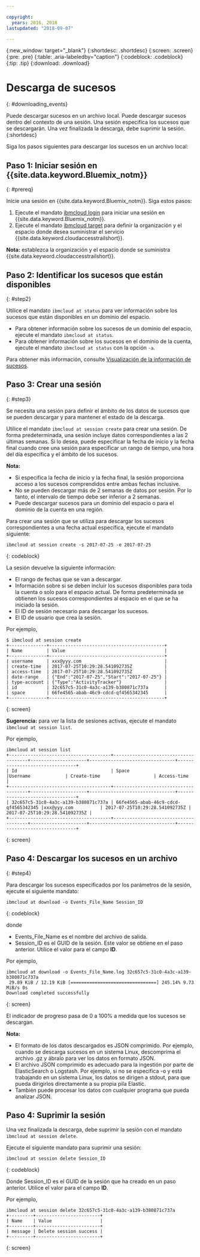 ```yaml
---

copyright:
  years: 2016, 2018
lastupdated: "2018-09-07"

---
```


{:new_window: target="_blank"}
{:shortdesc: .shortdesc}
{:screen: .screen}
{:pre: .pre}
{:table: .aria-labeledby="caption"}
{:codeblock: .codeblock}
{:tip: .tip}
{:download: .download}


# Descarga de sucesos
{: #downloading_events}

Puede descargar sucesos en un archivo local. Puede descargar sucesos dentro del contexto de una sesión. Una sesión especifica los sucesos que se descargarán. Una vez finalizada la descarga, debe suprimir la sesión.
{:shortdesc}

Siga los pasos siguientes para descargar los sucesos en un archivo local:

## Paso 1: Iniciar sesión en {{site.data.keyword.Bluemix_notm}}
{: #prereq}

Inicie una sesión en {{site.data.keyword.Bluemix_notm}}. Siga estos pasos:

1. Ejecute el mandato [ibmcloud login](/docs/cli/reference/ibmcloud/bx_cli.html#ibmcloud_login) para iniciar una sesión en {{site.data.keyword.Bluemix_notm}}.
2. Ejecute el mandato [ibmcloud target](/docs/cli/reference/ibmcloud/bx_cli.html#ibmcloud_target) para definir la organización y el espacio donde desea suministrar el servicio {{site.data.keyword.cloudaccesstrailshort}}.

**Nota:** establezca la organización y el espacio donde se suministra {{site.data.keyword.cloudaccesstrailshort}}.

## Paso 2: Identificar los sucesos que están disponibles
{: #step2}

Utilice el mandato `ibmcloud at status` para ver información sobre los sucesos que están disponibles en un dominio del espacio.

* Para obtener información sobre los sucesos de un dominio del espacio, ejecute el mandato `ibmcloud at status`.
* Para obtener información sobre los sucesos en el dominio de la cuenta, ejecute el mandato `ibmcloud at status` con la opción `-a`.

Para obtener más información, consulte [Visualización de la información de sucesos](/docs/services/cloud-activity-tracker/how-to/viewing_event_information.html#viewing_event_status).
  


## Paso 3: Crear una sesión
{: #step3}

Se necesita una sesión para definir el ámbito de los datos de sucesos que se pueden descargar y para mantener el estado de la descarga. 

Utilice el mandato `ibmcloud at session create` para crear una sesión. De forma predeterminada, una sesión incluye datos correspondientes a las 2 últimas semanas.  Si lo desea, puede especificar la fecha de inicio y la fecha final cuando cree una sesión para especificar un rango de tiempo, una hora del día específica y el ámbito de los sucesos. 

**Nota:** 

* Si especifica la fecha de inicio y la fecha final, la sesión proporciona acceso a los sucesos comprendidos entre ambas fechas inclusive. 
* No se pueden descargar más de 2 semanas de datos por sesión. Por lo tanto, el intervalo de tiempo debe ser inferior a 2 semanas.
* Puede descargar sucesos para un dominio del espacio o para el dominio de la cuenta en una región.

Para crear una sesión que se utiliza para descargar los sucesos correspondientes a una fecha actual específica, ejecute el mandato siguiente:

```
ibmcloud at session create -s 2017-07-25 -e 2017-07-25
```
{: codeblock}

La sesión devuelve la siguiente información:

* El rango de fechas que se van a descargar.
* Información sobre si se deben incluir los sucesos disponibles para toda la cuenta o solo para el espacio actual. De forma predeterminada se obtienen los sucesos correspondientes al espacio en el que se ha iniciado la sesión.
* El ID de sesión necesario para descargar los sucesos.
* El ID de usuario que crea la sesión.

Por ejemplo,

```
$ ibmcloud at session create
+--------------+-------------------------------------------+
| Name         | Value                                     |
+--------------+-------------------------------------------+
| username     | xxx@yyy.com                               |
| create-time  | 2017-07-25T10:29:28.541092735Z            |
| access-time  | 2017-07-25T10:29:28.541092735Z            |
| date-range   | {"End":"2017-07-25","Start":"2017-07-25"} |
| type-account | {"Type":"ActivityTracker"}                |
| id           | 32c657c5-31c0-4a3c-a139-b380871c737a      |
| space        | 66fe4565-abab-46c9-cdcd-qf4565342345      |
+--------------+-------------------------------------------+
```
{: screen}

**Sugerencia:** para ver la lista de sesiones activas, ejecute el mandato `ibmcloud at session list`.

Por ejemplo,

```
ibmcloud at session list
+--------------------------------------+--------------------------------------+---------------------+--------------------------------+--------------------------------+
| Id                                   | Space                                |Username             | Create-time                    | Access-time                    |
+--------------------------------------+--------------------------------------+---------------------+--------------------------------+--------------------------------+
| 32c657c5-31c0-4a3c-a139-b380871c737a | 66fe4565-abab-46c9-cdcd-qf4565342345 |xxx@yyy.com          | 2017-07-25T10:29:28.541092735Z | 2017-07-25T10:29:28.541092735Z |
+--------------------------------------+--------------------------------------+---------------------+--------------------------------+--------------------------------+
```
{: screen} 


## Paso 4: Descargar los sucesos en un archivo
{: #step4}

Para descargar los sucesos especificados por los parámetros de la sesión, ejecute el siguiente mandato:

```
ibmcloud at download -o Events_File_Name Session_ID
```
{: codeblock}

donde

* Events_File_Name es el nombre del archivo de salida.
* Session_ID es el GUID de la sesión. Este valor se obtiene en el paso anterior. Utilice el valor para el campo **ID**.

Por ejemplo,

```
ibmcloud at download -o Events_File_Name.log 32c657c5-31c0-4a3c-a139-b380871c737a
 29.89 KiB / 12.19 KiB [================================] 245.14% 9.73 MiB/s 0s
Download completed successfully
```
{: screen}

El indicador de progreso pasa de 0 a 100% a medida que los sucesos se descargan.

**Nota:** 

* El formato de los datos descargados es JSON comprimido. Por ejemplo, cuando se descarga sucesos en un sistema Linux, descomprima el archivo .gz y ábralo para ver los datos en formato JSON. 
* El archivo JSON comprimido es adecuado para la ingestión por parte de ElasticSearch o Logstash. Por ejemplo, si no se especifica -o y está trabajando en un sistema Linux, los datos se dirigen a stdout, para que pueda dirigirlos directamente a su propia pila Elastic.
* También puede procesar los datos con cualquier programa que pueda analizar JSON. 

## Paso 4: Suprimir la sesión

Una vez finalizada la descarga, debe suprimir la sesión con el mandato `ibmcloud at session delete`. 

Ejecute el siguiente mandato para suprimir una sesión:

```
ibmcloud at session delete Session_ID
```
{: codeblock}

Donde Session_ID es el GUID de la sesión que ha creado en un paso anterior. Utilice el valor para el campo **ID**.

Por ejemplo,

```
ibmcloud at session delete 32c657c5-31c0-4a3c-a139-b380871c737a
+---------+------------------------+
| Name    | Value                  |
+---------+------------------------+
| message | Delete session success |
+---------+------------------------+
```
{: screen}




